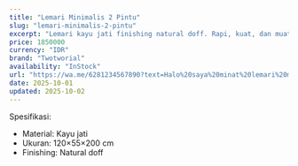 ```yaml
---
title: "Lemari Minimalis 2 Pintu"
slug: "lemari-minimalis-2-pintu"
excerpt: "Lemari kayu jati finishing natural doff. Rapi, kuat, dan muat banyak."
price: 1850000
currency: "IDR"
brand: "Twotworial"
availability: "InStock"
url: "https://wa.me/6281234567890?text=Halo%20saya%20minat%20lemari%20minimalis%202%20pintu"
date: 2025-10-01
updated: 2025-10-02
---
```


Spesifikasi:
- Material: Kayu jati
- Ukuran: 120×55×200 cm
- Finishing: Natural doff
